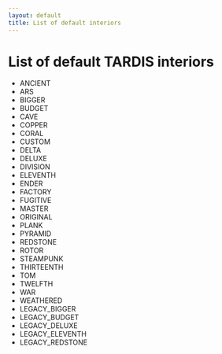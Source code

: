 ```yaml
---
layout: default
title: List of default interiors
---
```


# List of default TARDIS interiors

- ANCIENT
- ARS
- BIGGER
- BUDGET
- CAVE
- COPPER
- CORAL
- CUSTOM
- DELTA
- DELUXE
- DIVISION
- ELEVENTH
- ENDER
- FACTORY
- FUGITIVE
- MASTER
- ORIGINAL
- PLANK
- PYRAMID
- REDSTONE
- ROTOR
- STEAMPUNK
- THIRTEENTH
- TOM
- TWELFTH
- WAR
- WEATHERED
- LEGACY_BIGGER
- LEGACY_BUDGET
- LEGACY_DELUXE
- LEGACY_ELEVENTH
- LEGACY_REDSTONE
